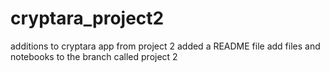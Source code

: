 # cryptara_project2
additions to cryptara app from project 2
added a README file
add files and notebooks to the branch called project 2